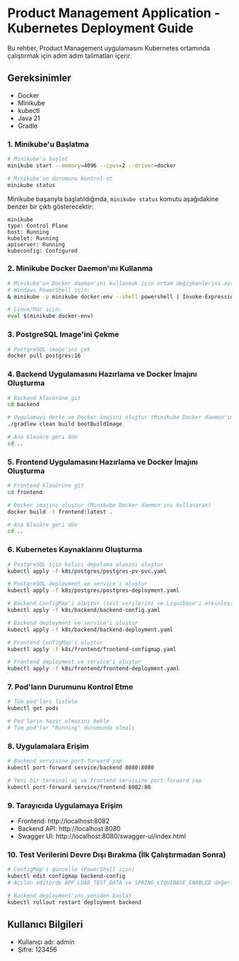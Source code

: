 # Product Management Application - Kubernetes Deployment Guide

Bu rehber, Product Management uygulamasını Kubernetes ortamında çalıştırmak için adım adım talimatları içerir.

## Gereksinimler

- Docker
- Minikube
- kubectl
- Java 21
- Gradle

### 1. Minikube'u Başlatma

```bash
# Minikube'u başlat
minikube start --memory=4096 --cpus=2 --driver=docker

# Minikube'un durumunu kontrol et
minikube status
```

Minikube başarıyla başlatıldığında, `minikube status` komutu aşağıdakine benzer bir çıktı gösterecektir:
```
minikube
type: Control Plane
host: Running
kubelet: Running
apiserver: Running
kubeconfig: Configured
```

### 2. Minikube Docker Daemon'ını Kullanma

```bash
# Minikube'un Docker daemon'ını kullanmak için ortam değişkenlerini ayarla
# Windows PowerShell için:
& minikube -p minikube docker-env --shell powershell | Invoke-Expression

# Linux/Mac için:
eval $(minikube docker-env)
```

### 3. PostgreSQL Image'ini Çekme

```bash
# PostgreSQL image'ini çek
docker pull postgres:16
```

### 4. Backend Uygulamasını Hazırlama ve Docker İmajını Oluşturma

```bash
# Backend klasörüne git
cd backend

# Uygulamayı derle ve Docker imajını oluştur (Minikube Docker daemon'ını kullanarak)
./gradlew clean build bootBuildImage

# Ana klasöre geri dön
cd ..
```

### 5. Frontend Uygulamasını Hazırlama ve Docker İmajını Oluşturma

```bash
# Frontend klasörüne git
cd frontend

# Docker imajını oluştur (Minikube Docker daemon'ını kullanarak)
docker build -t frontend:latest .

# Ana klasöre geri dön
cd ..
```

### 6. Kubernetes Kaynaklarını Oluşturma

```bash
# PostgreSQL için kalıcı depolama alanını oluştur
kubectl apply -f k8s/postgres/postgres-pv-pvc.yaml

# PostgreSQL deployment ve service'i oluştur
kubectl apply -f k8s/postgres/postgres-deployment.yaml

# Backend ConfigMap'i oluştur (test verilerini ve Liquibase'i etkinleştirmek için)
kubectl apply -f k8s/backend/backend-config.yaml

# Backend deployment ve service'i oluştur
kubectl apply -f k8s/backend/backend-deployment.yaml

# Frontend ConfigMap'i oluştur
kubectl apply -f k8s/frontend/frontend-configmap.yaml

# Frontend deployment ve service'i oluştur
kubectl apply -f k8s/frontend/frontend-deployment.yaml
```

### 7. Pod'ların Durumunu Kontrol Etme

```bash
# Tüm pod'ları listele
kubectl get pods

# Pod'ların hazır olmasını bekle
# Tüm pod'lar "Running" durumunda olmalı
```

### 8. Uygulamalara Erişim

```bash
# Backend servisine port-forward yap
kubectl port-forward service/backend 8080:8080

# Yeni bir terminal aç ve frontend servisine port-forward yap
kubectl port-forward service/frontend 8082:80
```

### 9. Tarayıcıda Uygulamaya Erişim

- Frontend: http://localhost:8082
- Backend API: http://localhost:8080
- Swagger UI: http://localhost:8080/swagger-ui/index.html

### 10. Test Verilerini Devre Dışı Bırakma (İlk Çalıştırmadan Sonra)

```bash
# ConfigMap'i güncelle (PowerShell için)
kubectl edit configmap backend-config
# Açılan editörde APP_LOAD_TEST_DATA ve SPRING_LIQUIBASE_ENABLED değerlerini "false" olarak değiştirin

# Backend deployment'ını yeniden başlat
kubectl rollout restart deployment backend
```

## Kullanıcı Bilgileri

- Kullanıcı adı: admin
- Şifre: 123456
